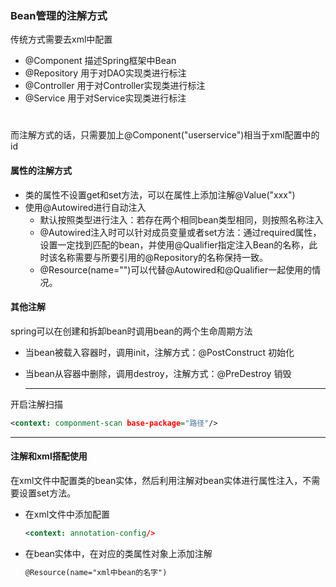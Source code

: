 ### Bean管理的注解方式
传统方式需要去xml中配置<bean id="" class=""></bean>
- @Component 描述Spring框架中Bean
- @Repository 用于对DAO实现类进行标注
- @Controller 用于对Controller实现类进行标注
- @Service 用于对Service实现类进行标注
#
而注解方式的话，只需要加上@Component("userservice")相当于xml配置中的id
#### 属性的注解方式
- 类的属性不设置get和set方法，可以在属性上添加注解@Value("xxx")
- 使用@Autowired进行自动注入 
  - 默认按照类型进行注入：若存在两个相同bean类型相同，则按照名称注入
  - @Autowired注入时可以针对成员变量或者set方法：通过required属性，设置一定找到匹配的bean，并使用@Qualifier指定注入Bean的名称，此时该名称需要与所要引用的@Repository的名称保持一致。
  - @Resource(name="")可以代替@Autowired和@Qualifier一起使用的情况。
#### 其他注解

spring可以在创建和拆卸bean时调用bean的两个生命周期方法
<bean id="" class="" init_method="init" destroy-method="destroy"/>

- 当bean被载入容器时，调用init，注解方式：@PostConstruct 初始化

- 当bean从容器中删除，调用destroy，注解方式：@PreDestroy 销毁

  ------

开启注解扫描 

```xml
<context: componment-scan base-package="路径"/>
```

------

#### 注解和xml搭配使用

在xml文件中配置类的bean实体，然后利用注解对bean实体进行属性注入，不需要设置set方法。

- 在xml文件中添加配置

  ```xml
  <context: annotation-config/>
  ```

- 在bean实体中，在对应的类属性对象上添加注解

  ```xml
  @Resource(name="xml中bean的名字")
  ```

  

